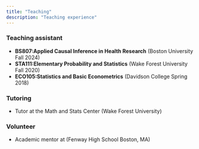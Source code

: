 ```yaml
---
title: "Teaching"
description: "Teaching experience"
---
```


### Teaching assistant

- **BS807:Applied Causal Inference in Health Research**  (Boston University Fall 2024)
- **STA111:Elementary Probability and Statistics** (Wake Forest University Fall 2020)
- **ECO105:Statistics and Basic Econometrics** (Davidson College Spring 2018)

### Tutoring

- Tutor at the Math and Stats Center (Wake Forest University)

### Volunteer

- Academic mentor at (Fenway High School Boston, MA)

